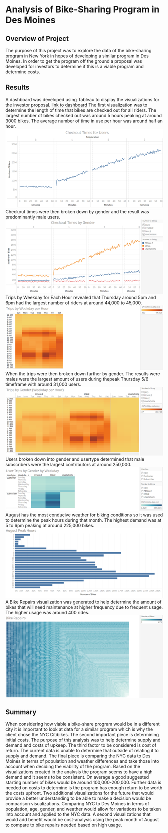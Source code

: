 # Analysis of Bike-Sharing Program in Des Moines
## Overview of Project
The purpose of this project was to explore the data of the bike-sharing program in New York in hopes of developing a similar program in Des Moines. In order to get the program off the ground a proposal was developed for investors to determine if this is a viable program and determine costs.
## Results
A dashboard was developed using Tableau to display the visualizations for the investor proposal. 
[link to dashboard](https://public.tableau.com/app/profile/cassidy6153/viz/AnalysisofBike-SharingPrograminDesMoines/Story1?publish=yes)
The first visualization was to determine the length of time that bikes are checked out for all riders. The largest number of bikes checked out was around 5 hours peaking at around 3000 bikes. The average number of time in use per hour was around half an hour. 
![Checkout_Times_for_Users](https://github.com/cmwardcode/bikesharing/blob/main/Resources/Checkout_Times_for_Users.png)
Checkout times were then broken down by gender and the result was predominantly male users.
![Checkout_Times_by_Gender](https://github.com/cmwardcode/bikesharing/blob/main/Resources/Checkout_Times_by_Gender.png)
Trips by Weekday for Each Hour revealed that Thursday around 5pm and 6pm had the largest number of riders at around 44,000 to 45,000.
![Trips_by_Weekday_per_Hour](https://github.com/cmwardcode/bikesharing/blob/main/Resources/Trips_by_Weekday_per_Hour.png)
When the trips were then broken down further by gender. The results were males were the largest amount of users during thepeak Thursday 5/6 timeframe with around 31,000 users.
![Trips_by_Gender](https://github.com/cmwardcode/bikesharing/blob/main/Resources/Trips_by_Gender.png)
Users broken down into gender and usertype determined that male subscribers were the largest contributors at around 250,000.
![User_Trips_by_Weekday](https://github.com/cmwardcode/bikesharing/blob/main/Resources/User_Trips_by_Weekday.png)
August has the most conducive weather for biking conditions so it was used to determine the peak hours during that month. The highest demand was at 5 to 6pm peaking at around 225,000 bikes.
![August_Peak_Hours](https://github.com/cmwardcode/bikesharing/blob/main/Resources/August_Peak_Hours.png)
A Bike Repairs visualization was generated to help determine the amount of bikes that will need maintenance at higher frequency due to frequent usage. The higher usage was around 400 rides.
![Bike_Repairs](https://github.com/cmwardcode/bikesharing/blob/main/Resources/Bike_Repairs.png)
## Summary
When considering how viable a bike-share program would be in a different city it is important to look at data for a similar program which is why the client chose the NYC Citibikes. The second important piece is determining initial costs. The purpose of this analysis was to help determine supply and demand and costs of upkeep. The third factor to be considered is cost of return. The current data is unable to determine that outside of relating it to supply and demand. The final piece is comparing the NYC data to Des Moines in terms of population and weather differences and take those into account when deciding the viability of the program. 
Based on the visualizations created in the analysis the program seems to have a high demand and it seems to be consistent. On average a good suggested starting number of bikes would be around 100,000-200,000. Further data is needed on costs to determine is the program has enough return to be worth the costs upfront. 
Two additional visualizations for the future that would provide a better understanding to be able to make a decision would be comparison visualizations. Comparing NYC to Des Moines in terms of population, age, gender, and weather would allow for variations to be taken into account and applied to the NYC data. A second visualizations that would add benefit would be cost-analysis using the peak month of August to compare to bike repairs needed based on high usage. 
